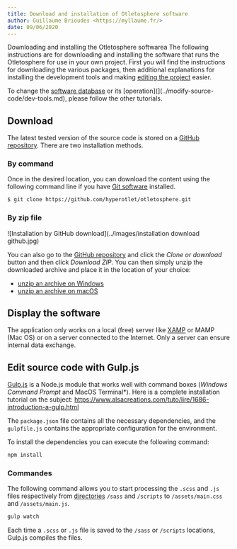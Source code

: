 ```yaml
---
title: Download and installation of Otletosphere software
author: Guillaume Brioudes <https://myllaume.fr/>
date: 09/06/2020
---
```


Downloading and installing the Otletosphere softwarea The following instructions are for downloading and installing the software that runs the Otletosphere for use in your own project. First you will find the instructions for downloading the various packages, then additional explanations for installing the development tools and making [editing the project](../modify-source-code/dev-tools.md) easier.

To change the [software database](./register-data.md) or its [operation](](../modify-source-code/dev-tools.md), please follow the other tutorials.

## Download

The latest tested version of the source code is stored on a [GitHub repository](https://github.com/hyperotlet/otletosphere). There are two installation methods.

### By command

Once in the desired location, you can download the content using the following command line if you have [Git software](https://git-scm.com/) installed.

```bash
$ git clone https://github.com/hyperotlet/otletosphere.git
```

### By zip file

![Installation by GitHub download](../images/installation download github.jpg)

You can also go to the [GitHub repository](https://github.com/hyperotlet/otletosphere) and click the *Clone or download* button and then click *Download ZIP*. You can then simply unzip the downloaded archive and place it in the location of your choice:

- [unzip an archive on Windows](https://support.microsoft.com/en-us/help/14200/windows-compress-uncompress-zip-files)
- [unzip an archive on macOS](https://support.apple.com/guide/mac-help/compress-uncompress-files-folders-mac-mchlp2528/mac)

## Display the software

The application only works on a local (free) server like [XAMP](https://www.apachefriends.org/fr/index.html) or MAMP (Mac OS) or on a server connected to the Internet. Only a server can ensure internal data exchange.

## Edit source code with Gulp.js

[Gulp.js](https://gulpjs.com/) is a Node.js module that works well with command boxes (*Windows Command Prompt* and MacOS Terminal*). Here is a complete installation tutorial on the subject: https://www.alsacreations.com/tuto/lire/1686-introduction-a-gulp.html

The `package.json` file contains all the necessary dependencies, and the `gulpfile.js` contains the appropriate configuration for the environment.

To install the dependencies you can execute the following command:

```bash
npm install
```

### Commandes

The following command allows you to start processing the `.scss` and `.js` files respectively from [directories](./architecture-source-code.md#file-tree-structure) `/sass` and `/scripts` to `/assets/main.css` and `/assets/main.js`.

```bash
gulp watch
```

Each time a `.scss` or `.js` file is saved to the `/sass` or `/scripts` locations, Gulp.js compiles the files.